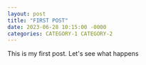 ```yaml
---
layout: post
title: "FIRST POST"
date: 2023-06-28 10:15:00 -0000
categories: CATEGORY-1 CATEGORY-2
---
```

This is my first post. Let's see what happens
